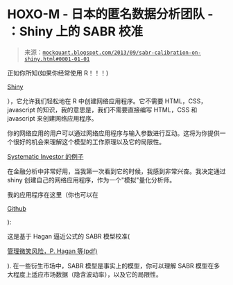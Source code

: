 <!--yml

类别：未分类

日期：2024 年 05 月 18 日 06:48:21

-->

# HOXO-M - 日本的匿名数据分析团队 - ：Shiny 上的 SABR 校准

> 来源：[`mockquant.blogspot.com/2013/09/sabr-calibration-on-shiny.html#0001-01-01`](http://mockquant.blogspot.com/2013/09/sabr-calibration-on-shiny.html#0001-01-01)

正如你所知(如果你经常使用 R！！！)

[Shiny](http://www.rstudio.com/shiny/)

），它允许我们轻松地在 R 中创建网络应用程序。它不需要 HTML，CSS，javascript 的知识，我的意思是，我们不需要直接编写 HTML，CSS 和 javascript 来创建网络应用程序。

你的网络应用的用户可以通过网络应用程序与输入参数进行互动。这将为你提供一个很好的机会来理解这个模型的工作原理以及它的局限性。

[Systematic Investor 的例子](http://systematicinvestor.wordpress.com/shiny/)

在金融分析中非常好用，当我第一次看到它的时候，我感到非常兴奋。我决定通过 shiny 创建自己的网络应用程序，作为一个"模拟"量化分析师。

我的应用程序在这里（你也可以在

[Github](https://github.com/teramonagi/SABRCalibrationOnShiny)

):

这是基于 Hagan 逼近公式的 SABR 模型校准(

[管理微笑风险，P. Hagan 等(pdf)](http://www.math.columbia.edu/~lrb/sabrAll.pdf)

). 在一些衍生市场中，SABR 模型是事实上的模型，你可以理解 SABR 模型在多大程度上适应市场数据（隐含波动率），以及它的局限性。
